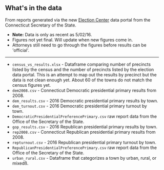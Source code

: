 ## What's in the data

From reports generated via the new [Election Center](http://ctemspublic.pcctg.net/#/home) data portal from the Connecticut Secretary of the State.

* **Note:** Data is only as recent as 5/02/16.
* Figures not yet final. Will update when new figures come in.
* Attorneys still need to go through the figures before results can be 'official'.

-----

* `census_vs_results.xlsx` - Dataframe comparing number of precincts listed by the census and the number of precincts listed by the election data portal. This is an attempt to map out the results by precinct but the data is not clean enough yet. About 60 of the towns do not match the census figures yet.
* `dem2008.csv` - Connecticut Democratic presidential primary results from 2008.
* `dem_results.csv` - 2016 Democratic presidential primary results by town.
* `dem_turnout.csv` - 2016 Democratic presidential primary turnout by town.
* `DemocraticPresidentialPreferencePrimary.csv` raw report data from the Office of the Secretary of the State.
* `gop_results.csv` - 2016 Republican presidential primary results by town.
* `rep2008.csv` - Connecticut Republican presidential primary results from 2008.
* `repturnout.csv` - 2016 Republican presidential primary turnout by town.
* `RepublicanPresidentialPreferencePrimary.csv` raw report data from the Office of the Secretary of the State.
* `urban_rural.csv` - Dataframe that categorizes a town by urban, rural, or mixedß.
